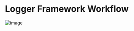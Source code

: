 # Logger Framework Workflow

![image](https://github.com/user-attachments/assets/9fa6f0ff-b0e3-4313-995f-a0cb3677984a)
